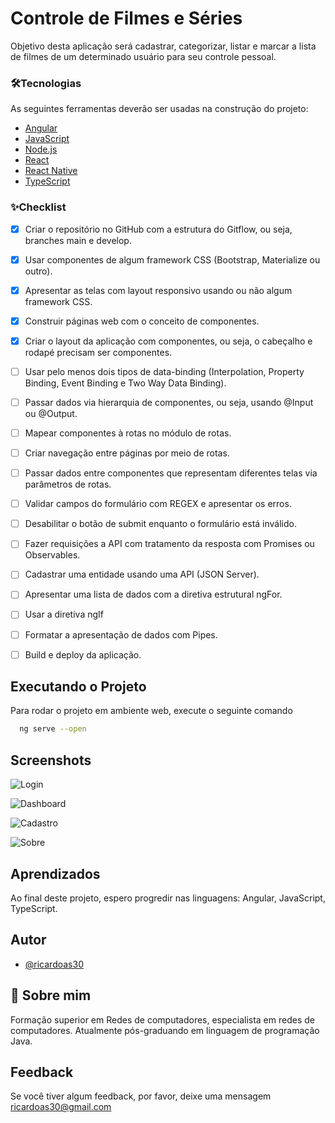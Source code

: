# Controle de Filmes e Séries

Objetivo desta aplicação será cadastrar, categorizar, listar e marcar a lista de filmes de um determinado usuário para seu controle pessoal.


### 🛠Tecnologias

As seguintes ferramentas deverão ser usadas na construção do projeto:

- [Angular](https://angular.io/)
- [JavaScript](https://www.javascript.com/)
- [Node.js](https://nodejs.org/en/)
- [React](https://pt-br.reactjs.org/)
- [React Native](https://reactnative.dev/)
- [TypeScript](https://www.typescriptlang.org/) 


### ✨Checklist

- [x]  Criar o repositório no GitHub com a estrutura do Gitflow, ou seja, branches main e develop.
- [x]  Usar componentes de algum framework CSS (Bootstrap, Materialize ou outro).
- [x]  Apresentar as telas com layout responsivo usando ou não algum framework CSS.
- [x]  Construir páginas web com o conceito de componentes. 
- [x]  Criar o layout da aplicação com componentes, ou seja, o cabeçalho e rodapé precisam ser componentes.
- [ ]  Usar pelo menos dois tipos de data-binding (Interpolation, Property Binding, Event Binding e Two Way Data Binding).
- [ ]  Passar dados via hierarquia de componentes, ou seja, usando @Input ou @Output.
- [ ]  Mapear componentes à rotas no módulo de rotas.
- [ ]  Criar navegação entre páginas por meio de rotas.
- [ ]  Passar dados entre componentes que representam diferentes telas via parâmetros de rotas. 
- [ ]  Validar campos do formulário com REGEX e apresentar os erros.
- [ ]  Desabilitar o botão de submit enquanto o formulário está inválido.
- [ ]  Fazer requisições a API com tratamento da resposta com Promises ou Observables.
- [ ]  Cadastrar uma entidade usando uma API (JSON Server).
- [ ]  Apresentar uma lista de dados com a diretiva estrutural ngFor.
- [ ]  Usar a diretiva ngIf
- [ ]  Formatar a apresentação de dados com Pipes.
- [ ]  Build e deploy da aplicação.


## Executando o Projeto

Para rodar o projeto em ambiente web, execute o seguinte comando

```bash
  ng serve --open
```

## Screenshots

![Login](https://user-images.githubusercontent.com/14126452/240376901-9b50c771-51da-4f2b-9d64-453077b5bde2.png)

![Dashboard](https://user-images.githubusercontent.com/14126452/240376921-71b93638-9270-4421-9f1e-8fcce4a8650a.png)

![Cadastro](https://user-images.githubusercontent.com/14126452/240376912-5e964295-6083-46aa-a342-f5bc3a1ca61e.png)

![Sobre](https://user-images.githubusercontent.com/14126452/240376911-e91a699d-f88c-4d27-b20c-6faa9b91a779.png)


## Aprendizados

Ao final deste projeto, espero progredir nas linguagens: Angular, JavaScript, TypeScript.


## Autor

- [@ricardoas30](https://github.com/ricardoas30)


## 🚀 Sobre mim

Formação superior em Redes de computadores, especialista em redes de computadores. Atualmente pós-graduando em linguagem de programação Java.


## Feedback

Se você tiver algum feedback, por favor, deixe uma mensagem ricardoas30@gmail.com

